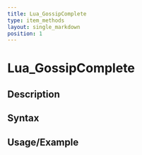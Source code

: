 ```yaml
---
title: Lua_GossipComplete
type: item_methods
layout: single_markdown
position: 1
---
```


# Lua_GossipComplete

## Description

## Syntax

## Usage/Example


